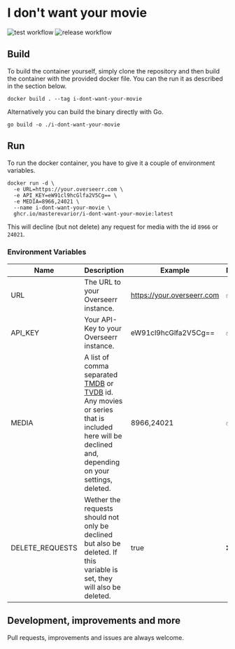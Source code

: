 # I don't want your movie
![test workflow](https://github.com/MasterEvarior/i-dont-want-your-movie/actions/workflows/test.yaml/badge.svg) ![release workflow](https://github.com/MasterEvarior/i-dont-want-your-movie/actions/workflows/release.yaml/badge.svg)



## Build
To build the container yourself, simply clone the repository and then build the container with the provided docker file. You can the run it as described in the section below.
```shell
docker build . --tag i-dont-want-your-movie
```
Alternatively you can build the binary directly with Go.
```shell
go build -o ./i-dont-want-your-movie
```

## Run
To run the docker container, you have to give it a couple of environment variables.
```shell
docker run -d \
  -e URL=https://your.overseerr.com \
  -e API_KEY=eW91cl9hcGlfa2V5Cg== \
  -e MEDIA=8966,24021 \
  --name i-dont-want-your-movie \
  ghcr.io/masterevarior/i-dont-want-your-movie:latest
```
This will decline (but not delete) any request for media with the id `8966` or `24021`.

### Environment Variables
| Name            | Description                                                                                                                                                                                             | Example                    | Mandatory |
|-----------------|---------------------------------------------------------------------------------------------------------------------------------------------------------------------------------------------------------|----------------------------|-----------|
| URL             | The URL to your Overseerr instance.                                                                                                                                                                     | https://your.overseerr.com | ✅        |
| API_KEY         | Your API-Key to your Overseerr instance.                                                                                                                                                                | eW91cl9hcGlfa2V5Cg==       | ✅        |
| MEDIA           | A list of comma separated [TMDB](https://www.themoviedb.org/) or [TVDB](https://thetvdb.com/) id. Any movies or series that is included here will be declined and, depending on your settings, deleted. | 8966,24021                 | ✅        |
| DELETE_REQUESTS | Wether the requests should not only be declined but also be deleted. If this variable is set, they will also be deleted.                                                                                | true                       | ❌        |

## Development, improvements and more
Pull requests, improvements and issues are always welcome.
